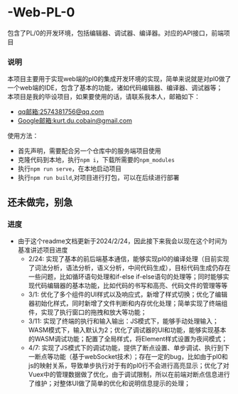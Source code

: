 # -Web-PL-0

包含了PL/0的开发环境，包括编辑器、调试器、编译器。对应的API接口，前端项目

### 说明

本项目主要用于实现web端的pl0的集成开发环境的实现，简单来说就是对pl0做了一个web端的IDE，包含了基本的功能，诸如代码编辑器、编译器、调试器等；<br>
本项目是我的毕设项目，如果要使用的话，请联系我本人，邮箱如下：

- [qq邮箱:2574381756@qq.com](2574381756@qq.com)
- [Google邮箱:kurt.du.cobain@gmail.com](kurt.du.cobain@gmail.com)

使用方法：

- 首先声明，需要配合另一个仓库中的服务端项目使用
- 克隆代码到本地，执行`npm i`，下载所需要的`npm_modules`
- 执行`npm run serve`，在本地启动项目
- 执行`npm run build`,对项目进行打包，可以在后续进行部署

## 还未做完，别急

### 进度

- 由于这个readme文档更新于2024/2/24，因此接下来我会以现在这个时间为基准讲述项目进度
  - 2/24: 实现了基本的前后端基本通信，能够实现pl0的编译处理（目前实现了词法分析，语法分析，语义分析，中间代码生成），目标代码生成仍存在一些问题，比如循环语句处理和if-else if-else语句的处理等；同时能够实现代码编辑器的基本功能，比如代码的书写和高亮、代码文件的管理等等
  - 3/1: 优化了多个组件的UI样式以及响应式，新增了样式切换；优化了编辑器初始化样式，同时新增了文件判断和内存优化处理；简单实现了终端组件，实现了执行窗口的拖拽和放大等功能；
  - 3/11: 实现了终端的执行和输入输出：JS模式下，能够手动处理输入；WASM模式下，输入默认为2；优化了调试器的UI和功能，能够实现基本的WASM调试功能；配置了全局样式，将Element样式设置为夜间模式；
  - 4/7: 实现了JS模式下的调试功能，提供了断点设置、单步调试、执行到下一断点等功能（基于webSocket技术）；存在一定的bug，比如由于pl0和js的映射关系，导致单步执行对于有的pl0行不会进行高亮显示；优化了对Vuex中的管理数据做了优化，由于调试限制，所以在前端对断点信息进行了维护；对整体UI做了简单的优化和说明信息提示的处理；
